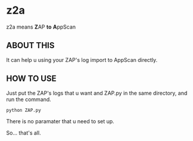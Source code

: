 # z2a
z2a means **Z**AP **to** **A**ppScan

## ABOUT THIS
It can help u using your ZAP's log import to AppScan directly.

## HOW TO USE
Just put the ZAP's logs that u want and ZAP.py in the same directory, and run the command.

`python ZAP.py`

There is no paramater that u need to set up.

So... that's all.
